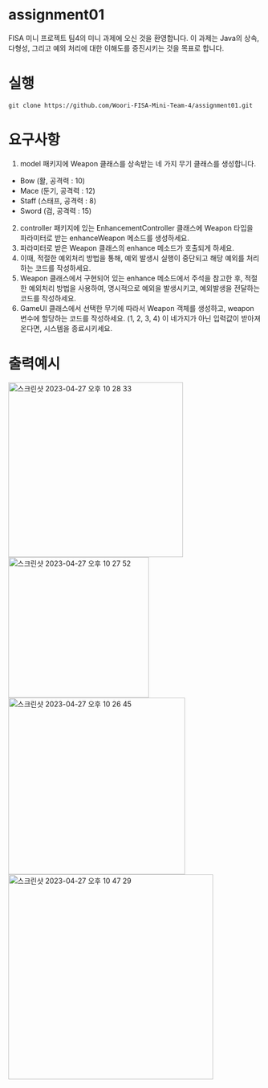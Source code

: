 # assignment01

FISA 미니 프로젝트 팀4의 미니 과제에 오신 것을 환영합니다. 이 과제는 Java의 상속, 다형성, 그리고 예외 처리에 대한 이해도를 증진시키는 것을 목표로 합니다.

# 실행

```
git clone https://github.com/Woori-FISA-Mini-Team-4/assignment01.git
```

# 요구사항

1. model 패키지에 Weapon 클래스를 상속받는 네 가지 무기 클래스를 생성합니다.

- Bow (활, 공격력 : 10)
- Mace (둔기, 공격력 : 12)
- Staff (스태프, 공격력 : 8)
- Sword (검, 공격력 : 15)

2. controller 패키지에 있는 EnhancementController 클래스에 Weapon 타입을 파라미터로 받는 enhanceWeapon 메소드를 생성하세요.
3. 파라미터로 받은 Weapon 클래스의 enhance 메소드가 호출되게 하세요.
4. 이때, 적절한 예외처리 방법을 통해, 예외 발생시 실행이 중단되고 해당 예외를 처리하는 코드를 작성하세요.
5. Weapon 클래스에서 구현되어 있는 enhance 메소드에서 주석을 참고한 후, 적절한 예외처리 방법을 사용하여, 명시적으로 예외을 발생시키고, 예외발생을 전달하는 코드를 작성하세요.
6. GameUI 클래스에서 선택한 무기에 따라서 Weapon 객체를 생성하고, weapon 변수에 할당하는 코드를 작성하세요. (1, 2, 3, 4) 이 네가지가 아닌 입력값이 받아져 온다면, 시스템을
   종료시키세요.

# 출력예시

<img width="348" alt="스크린샷 2023-04-27 오후 10 28 33" src="https://user-images.githubusercontent.com/109801772/234881439-f9980c01-7f68-4d97-a726-a3d9263fed47.png">
<img width="280" alt="스크린샷 2023-04-27 오후 10 27 52" src="https://user-images.githubusercontent.com/109801772/234881443-9ec66863-4aa9-4e80-99ed-d8c021ba40b6.png">
<img width="352" alt="스크린샷 2023-04-27 오후 10 26 45" src="https://user-images.githubusercontent.com/109801772/234881447-6e7a9aca-df01-4c7c-9d4e-0d3458c2d7c6.png">
<img width="408" alt="스크린샷 2023-04-27 오후 10 47 29" src="https://user-images.githubusercontent.com/109801772/234882201-653cf8ab-c37e-4eaf-8c83-74c5ff6a13c3.png">
